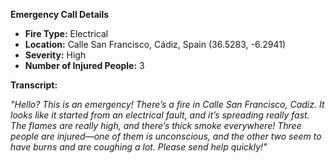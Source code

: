 **Emergency Call Details**

- **Fire Type:** Electrical
- **Location:** Calle San Francisco, Cádiz, Spain (36.5283, -6.2941)
- **Severity:** High
- **Number of Injured People:** 3

**Transcript:**

_"Hello? This is an emergency! There’s a fire in Calle San Francisco, Cadiz. It looks like it started from an electrical fault, and it’s spreading really fast. The flames are really high, and there’s thick smoke everywhere! Three people are injured—one of them is unconscious, and the other two seem to have burns and are coughing a lot. Please send help quickly!"_
